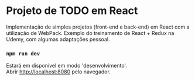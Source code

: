 # Projeto de TODO em React

Implementação de simples projetos (front-end e back-end) em React com a utilização de WebPack.
Exemplo do treinamento de React + Redux na Udemy, com algumas adaptações pessoal.

### `npm run dev`

Estará em disponível em modo 'desenvolvimento'.\
Abrir [http://localhost:8080](http://localhost:8080) pelo navegador.